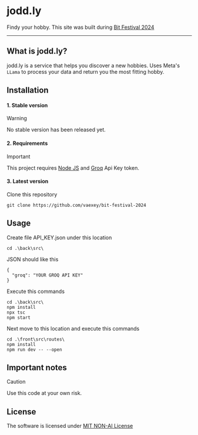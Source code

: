 # jodd.ly

Findy your hobby.
This site was built during [Bit Festival 2024](https://bit.bestgliwice.pl/)

---

## What is jodd.ly?

jodd.ly is a service that helps you discover a new hobbies. Uses Meta's `LLama` to process your data and return you the most fitting hobby.

## Installation

#### 1. Stable version

> [!WARNING]
> No stable version has been released yet.

#### 2. Requirements

> [!IMPORTANT]
> This project requires [Node JS](https://nodejs.org/en) and [Groq](https://groq.com/) Api Key token.

#### 3. Latest version

Clone this repository

```
git clone https://github.com/vaexey/bit-festival-2024
```

## Usage

Create file API_KEY.json under this location

```
cd .\back\src\
```

JSON should like this

```
{
  "groq": "YOUR GROQ API KEY"
}
```

Execute this commands

```
cd .\back\src\
npm install
npx tsc
npm start
```

Next move to this location and execute this commands

```
cd .\front\src\routes\
npm install
npm run dev -- --open
```

## Important notes

> [!CAUTION]
> Use this code at your own risk.

## License

The software is licensed under [MIT NON-AI License](https://github.com/vaexey/bit-festival-2024/blob/master/LICENSE)
